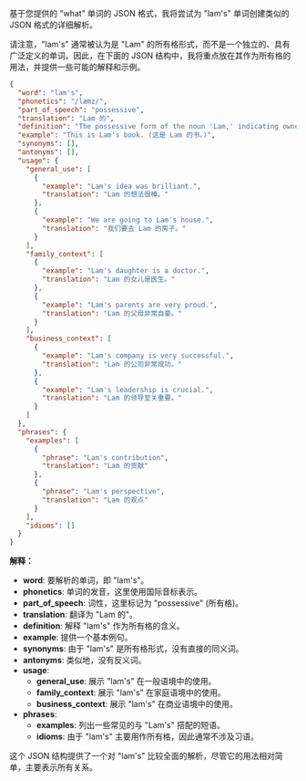基于您提供的 "what" 单词的 JSON 格式，我将尝试为 "lam's" 单词创建类似的 JSON 格式的详细解析。

请注意，"lam's" 通常被认为是 "Lam" 的所有格形式，而不是一个独立的、具有广泛定义的单词。因此，在下面的 JSON 结构中，我将重点放在其作为所有格的用法，并提供一些可能的解释和示例。

```json
{
  "word": "lam's",
  "phonetics": "/læmz/",
  "part_of_speech": "possessive",
  "translation": "Lam 的",
  "definition": "The possessive form of the noun 'Lam,' indicating ownership or association.",
  "example": "This is Lam's book. (这是 Lam 的书。)",
  "synonyms": [],
  "antonyms": [],
  "usage": {
    "general_use": [
      {
        "example": "Lam's idea was brilliant.",
        "translation": "Lam 的想法很棒。"
      },
      {
        "example": "We are going to Lam's house.",
        "translation": "我们要去 Lam 的房子。"
      }
    ],
    "family_context": [
      {
        "example": "Lam's daughter is a doctor.",
        "translation": "Lam 的女儿是医生。"
      },
      {
        "example": "Lam's parents are very proud.",
        "translation": "Lam 的父母非常自豪。"
      }
    ],
    "business_context": [
      {
        "example": "Lam's company is very successful.",
        "translation": "Lam 的公司非常成功。"
      },
      {
        "example": "Lam's leadership is crucial.",
        "translation": "Lam 的领导至关重要。"
      }
    ]
  },
  "phrases": {
    "examples": [
      {
        "phrase": "Lam's contribution",
        "translation": "Lam 的贡献"
      },
      {
        "phrase": "Lam's perspective",
        "translation": "Lam 的观点"
      }
    ],
    "idioms": []
  }
}
```

**解释：**

*   **word**:  要解析的单词，即 "lam's"。
*   **phonetics**: 单词的发音，这里使用国际音标表示。
*   **part\_of\_speech**: 词性，这里标记为 "possessive" (所有格)。
*   **translation**: 翻译为 "Lam 的"。
*   **definition**: 解释 "lam's" 作为所有格的含义。
*   **example**: 提供一个基本例句。
*   **synonyms**: 由于 "lam's" 是所有格形式，没有直接的同义词。
*   **antonyms**: 类似地，没有反义词。
*   **usage**:
    *   **general\_use**:  展示 "lam's" 在一般语境中的使用。
    *   **family\_context**:  展示 "lam's" 在家庭语境中的使用。
    *   **business\_context**:  展示 "lam's" 在商业语境中的使用。
*   **phrases**:
    *   **examples**: 列出一些常见的与 "Lam's" 搭配的短语。
    *   **idioms**:  由于 "lam's" 主要用作所有格，因此通常不涉及习语。

这个 JSON 结构提供了一个对 "lam's" 比较全面的解析，尽管它的用法相对简单，主要表示所有关系。
 